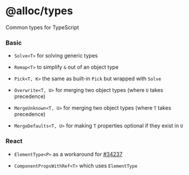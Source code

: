 # @alloc/types

Common types for TypeScript

### Basic

- `Solve<T>` for solving generic types

- `Remap<T>` to simplify `&` out of an object type

- `Pick<T, K>` the same as built-in `Pick` but wrapped with `Solve`

- `Overwrite<T, U>` for merging two object types (where `U` takes precedence)

- `MergeUnknown<T, U>` for merging two object types (where `T` takes precedence)

- `MergeDefaults<T, U>` for making `T` properties optional if they exist in `U`

### React

- `ElementType<P>` as a workaround for [#34237](https://github.com/DefinitelyTyped/DefinitelyTyped/issues/34237)

- `ComponentPropsWithRef<T>` which uses `ElementType`
